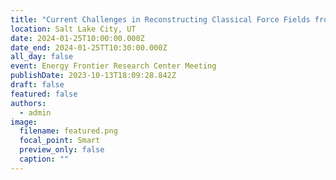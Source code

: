 ```yaml
---
title: "Current Challenges in Reconstructing Classical Force Fields from Neutron Scattering Data"
location: Salt Lake City, UT
date: 2024-01-25T10:00:00.000Z
date_end: 2024-01-25TT10:30:00.000Z
all_day: false
event: Energy Frontier Research Center Meeting
publishDate: 2023-10-13T18:09:28.842Z
draft: false
featured: false
authors:
  - admin
image:
  filename: featured.png
  focal_point: Smart
  preview_only: false
  caption: ""
---
```

